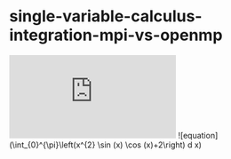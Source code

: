 # single-variable-calculus-integration-mpi-vs-openmp

![equation](http://latex.codecogs.com/gif.latex?O_t%3D%5Ctext%20%7B%20Onset%20event%20at%20time%20bin%20%7D%20t)
![equation](\int_{0}^{\pi}\left(x^{2} \sin (x) \cos (x)+2\right) d x)